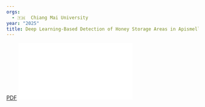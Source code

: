 ```yaml
---
orgs:
  - 🇹🇭  Chiang Mai University
year: "2025"
title: Deep Learning-Based Detection of Honey Storage Areas in Apismellifera Colonies for Predicting Physical Parameters of Honey via Linear Regression
---
```



[PDF](img/insects-16-00575.pdf)
![](img/insects-16-00575.pdf)

